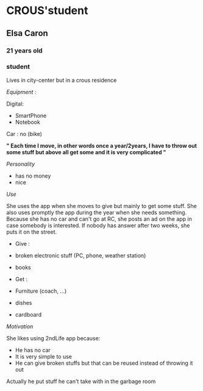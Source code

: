 # CROUS'student
## Elsa Caron
### 21 years old
### student

Lives in city-center but in a crous residence

*Equipment :*

Digital:
* SmartPhone
* Notebook

Car : no (bike)

**" Each time I move, in other words once a year/2years, I have to throw out some stuff but above all get some and it is very complicated "**

*Personality*
* has no money
* nice

*Use*

She uses the app when she moves to give but mainly to get some stuff. She also uses promptly the app during the year when she needs something. Because she has no car and can't go at RC, she posts an ad on the app in case somebody is interested. If nobody has answer after two weeks, she puts it on the street.
* Give :
 * broken electronic stuff (PC, phone, weather station)
 * books

* Get : 
 * Furniture (coach, ...)
 * dishes
 * cardboard
 
*Motivation*

She likes using 2ndLife app because:
 * He has no car
 * It is very simple to use
 * He can give broken stuffs but that can be reused instead of throwing it out

Actually he put stuff he can't take with in the garbage room



